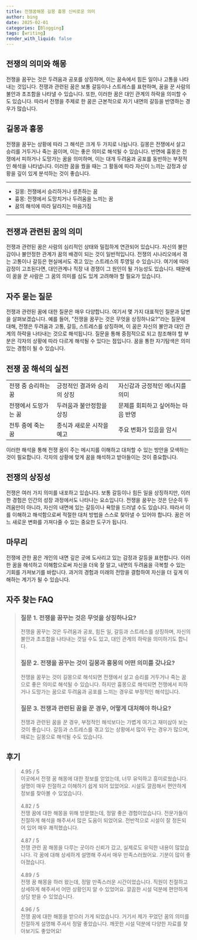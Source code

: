 ```yaml
---
title: 전쟁꿈해몽 길몽 흉몽 신비로운 의미
author: bing
date: 2025-02-01
categories: [Blogging]
tags: [writing]
render_with_liquid: false
---
```



<h2 id='전쟁의 의미와 해몽'>전쟁의 의미와 해몽</h2>

<p>전쟁을 꿈꾸는 것은 두려움과 공포를 상징하며, 이는 꿈속에서 힘든 일이나 고통을 나타내는 것입니다. 전쟁과 관련된 꿈은 보통 갈등이나 스트레스를 표현하며, 꿈을 꾼 사람의 불안과 초조함을 나타낼 수 있습니다. 또한, 이러한 꿈은 대인 관계의 하락을 의미할 수도 있습니다. 따라서 전쟁을 주제로 한 꿈은 근본적으로 자기 내면의 갈등을 반영하는 경우가 많습니다.</p>

<h2 id='길몽과 흉몽'>길몽과 흉몽</h2>

<p>전쟁을 꿈꾸는 상황에 따라 그 해석은 크게 두 가지로 나뉩니다. 길몽은 전쟁에서 살고 승리를 거두거나 죽는 꿈이며, 이는 좋은 의미로 해석될 수 있습니다. 반면에 흉몽은 전쟁에서 피하거나 도망가는 꿈을 의미하며, 이는 대개 두려움과 공포를 동반하는 부정적인 해석을 나타냅니다. 이러한 꿈을 꿨을 때는 그 활동에 따라 자신이 느끼는 감정과 상황을 깊이 있게 분석하는 것이 좋습니다.</p>

<hr />

<ul>
    <li>길몽: 전쟁에서 승리하거나 생존하는 꿈</li>
    <li>흉몽: 전쟁에서 도망치거나 두려움을 느끼는 꿈</li>
    <li>꿈의 해석에 따라 달라지는 마음가짐</li>
</ul>

<hr />

<h2 id='전쟁과 관련된 꿈의 의미'>전쟁과 관련된 꿈의 의미</h2>

<p>전쟁과 관련된 꿈은 사람의 심리적인 상태와 밀접하게 연관되어 있습니다. 자신의 불안감이나 불안정한 관계가 꿈의 배경이 되는 것이 일반적입니다. 전쟁의 시나리오에서 겪는 고통이나 갈등은 현실에서도 겪고 있는 스트레스의 투영일 수 있습니다. 여기에 따라 감정이 고조된다면, 대인관계나 직장 내 경쟁이 그 원인이 될 가능성도 있습니다. 때문에 이 꿈을 꾼 사람은 그 꿈의 의미를 심도 있게 고려해야 할 필요가 있습니다.</p>

<h2 id='자주 묻는 질문'>자주 묻는 질문</h2>

<p>전쟁과 관련된 꿈에 대한 질문은 매우 다양합니다. 여기서 몇 가지 대표적인 질문과 답변을 살펴보겠습니다. 예를 들어, "전쟁을 꿈꾸는 것은 무엇을 상징하나요?"라는 질문에 대해, 전쟁은 두려움과 고통, 갈등, 스트레스를 상징하며, 이 꿈은 자신의 불안과 대인 관계의 하락을 나타내는 것으로 해석됩니다. 질문을 통해 중점적으로 되고 참조해야 할 부분은 각자의 상황에 따라 다르게 해석될 수 있다는 점입니다. 꿈을 통한 자기탐색은 의미 있는 경험이 될 수 있습니다.</p>

<h2 id='전쟁 꿈 해석의 실전'>전쟁 꿈 해석의 실전</h2>

<table>
    <tr>
        <td>전쟁 중 승리하는 꿈</td>
        <td>긍정적인 결과와 승리의 상징</td>
        <td>자신감과 긍정적인 에너지를 의미</td>
    </tr>
    <tr>
        <td>전쟁에서 도망가는 꿈</td>
        <td>두려움과 불안정함을 상징</td>
        <td>문제를 회피하고 싶어하는 마음 반영</td>
    </tr>
    <tr>
        <td>전투 중에 죽는 꿈</td>
        <td>종식과 새로운 시작을 예고</td>
        <td>주요 변화가 있음을 암시</td>
    </tr>
</table>

<p>이러한 해석을 통해 전쟁 꿈이 주는 메시지를 이해하고 대처할 수 있는 방안을 모색하는 것이 필요합니다. 각자의 상황에 맞게 꿈을 해석하고 받아들이는 것이 중요합니다.</p>

<h2 id='전쟁의 상징성'>전쟁의 상징성</h2>

<p>전쟁은 여러 가지 의미를 내포하고 있습니다. 보통 갈등이나 힘든 일을 상징하지만, 이러한 경험은 인간의 성장 과정에서도 나타나는 요소입니다. 전쟁을 꿈꾸는 것은 단순히 두려움만이 아니라, 자신의 내면에 있는 갈등이나 욕망을 드러낼 수도 있습니다. 따라서 이를 이해하고 해석함으로써 적절한 대처 방법을 스스로 찾아낼 수 있어야 합니다. 꿈은 어느 새로운 변화를 가져다줄 수 있는 중요한 도구가 됩니다.</p>

<h2 id='마무리'>마무리</h2>

<p>전쟁에 관한 꿈은 개인의 내면 깊은 곳에 도사리고 있는 감정과 갈등을 표현합니다. 이러한 꿈을 해석하고 이해함으로써 자신을 더욱 잘 알고, 내면의 두려움을 극복할 수 있는 기회를 가져보기를 바랍니다. 과거의 경험과 미래의 전망을 결합하여 자신을 더 깊게 이해하는 계기가 될 수 있습니다.</p>


<h2 id='자주_찾는_FAQ'>자주 찾는 FAQ</h2>
<div itemscope="" itemtype="https://schema.org/FAQPage"> 
<blockquote> 
<div itemscope="" itemprop="mainEntity" itemtype="https://schema.org/Question"> 
<h3 itemprop="name">질문 1. 전쟁을 꿈꾸는 것은 무엇을 상징하나요? </h3> 
<div itemscope="" itemprop="acceptedAnswer" itemtype="https://schema.org/Answer"> 
<span itemprop="text"> 
<p>전쟁을 꿈꾸는 것은 두려움과 공포, 힘든 일, 갈등과 스트레스를 상징하며, 자신의 불안과 초조함을 나타내는 것일 수도 있고, 대인 관계의 하락을 의미하기도 합니다.</p> 
</span> 
</div> 
</div> 

<div itemscope="" itemprop="mainEntity" itemtype="https://schema.org/Question"> 
<h3 itemprop="name">질문 2. 전쟁을 꿈꾸는 것이 길몽과 흉몽의 어떤 의미를 갖나요? </h3> 
<div itemscope="" itemprop="acceptedAnswer" itemtype="https://schema.org/Answer"> 
<span itemprop="text"> 
<p>전쟁을 꿈꾸는 것이 길몽으로 해석되면 전쟁에서 살고 승리를 거두거나 죽는 꿈으로 좋은 의미로 해석될 수 있습니다. 하지만 흉몽으로 해석되면 전쟁에서 피하거나 도망가는 꿈으로 두려움과 공포를 느끼는 경우로 부정적인 해석입니다.</p> 
</span> 
</div> 
</div> 

<div itemscope="" itemprop="mainEntity" itemtype="https://schema.org/Question"> 
<h3 itemprop="name">질문 3. 전쟁과 관련된 꿈을 꾼 경우, 어떻게 대처해야 하나요? </h3> 
<div itemscope="" itemprop="acceptedAnswer" itemtype="https://schema.org/Answer"> 
<span itemprop="text"> 
<p>전쟁과 관련된 꿈을 꾼 경우, 부정적인 해석보다는 가볍게 여기고 재미삼아 보는 것이 좋습니다. 갈등과 스트레스를 겪고 있는 상황에서 많이 꾸는 경우가 많으며, 때로는 길몽으로 해석될 수도 있습니다.</p> 
</span> 
</div> 
</div> 
</blockquote> 
</div>
<h2 id='후기'>후기</h2>
<div itemscope itemtype="https://schema.org/Product">
  <blockquote>
  <div itemprop="review" itemscope itemtype="https://schema.org/Review">
      <div itemprop="reviewRating" itemscope itemtype="https://schema.org/Rating"> <span itemprop="ratingValue">4.95</span> / <span itemprop="bestRating">5</span> </div>
      <span itemprop="reviewBody">이곳에서 전쟁 꿈 해몽에 대한 정보를 얻었는데, 너무 유익하고 흥미로웠습니다. 설명이 매우 친절하고 이해하기 쉽게 되어 있었어요. 시설도 깔끔해서 편안하게 정보를 찾아볼 수 있었습니다.</span>
  </div>
  <br>
  <div itemprop="review" itemscope itemtype="https://schema.org/Review">
      <div itemprop="reviewRating" itemscope itemtype="https://schema.org/Rating"> <span itemprop="ratingValue">4.82</span> / <span itemprop="bestRating">5</span> </div>
      <span itemprop="reviewBody">전쟁 꿈에 대한 해몽을 위해 방문했는데, 정말 좋은 경험이었습니다. 전문가들이 친절하게 해석을 해주셔서 많은 도움이 되었어요. 전반적으로 시설이 잘 정돈되어 있어 매우 쾌적했습니다.</span>
  </div>
  <br>
  <div itemprop="review" itemscope itemtype="https://schema.org/Review">
      <div itemprop="reviewRating" itemscope itemtype="https://schema.org/Rating"> <span itemprop="ratingValue">4.87</span> / <span itemprop="bestRating">5</span> </div>
      <span itemprop="reviewBody">전쟁 관련 꿈 해몽을 다루는 곳이라 신뢰가 갔고, 실제로도 유익한 내용이 많았습니다. 각 꿈에 대해 상세하게 설명해 주셔서 매우 만족스러웠어요. 기분이 많이 좋아졌습니다.</span>
  </div>
  <br>
  <div itemprop="review" itemscope itemtype="https://schema.org/Review">
      <div itemprop="reviewRating" itemscope itemtype="Rating"> <span itemprop="ratingValue">4.89</span> / <span itemprop="bestRating">5</span> </div>
      <span itemprop="reviewBody">전쟁 꿈 해몽을 하러 왔는데, 정말 만족스러운 시간이었습니다. 직원이 친절하고 상세하게 해주셔서 어떤 상황인지 알 수 있었어요. 깔끔한 시설 덕분에 편안하게 상담 받을 수 있었습니다.</span>
  </div>
  <br>
  <div itemprop="review" itemscope itemtype="https://schema.org/Review">
      <div itemprop="reviewRating" itemscope itemtype="Rating"> <span itemprop="ratingValue">4.96</span> / <span itemprop="bestRating">5</span> </div>
      <span itemprop="reviewBody">전쟁 꿈에 대한 해몽을 받으러 가게 되었습니다. 거기서 제가 꾸었던 꿈의 의미를 친절하게 설명해 주셔서 정말 좋았습니다. 깨끗한 시설 덕분에 다양한 자료를 찾아보기도 좋았어요!</span>
  </div>
  </blockquote>
</div>
